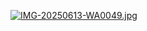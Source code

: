 [![IMG-20250613-WA0049.jpg](https://i.postimg.cc/667587gs/IMG-20250613-WA0049.jpg)](https://postimg.cc/YjHwVSt8)